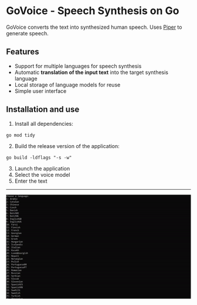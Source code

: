 
# GoVoice - Speech Synthesis on Go

GoVoice converts the text into synthesized human speech. Uses [Piper](https://github.com/rhasspy/piper) to generate speech.

## Features

- Support for multiple languages for speech synthesis
- Automatic **translation of the input text** into the target synthesis language
- Local storage of language models for reuse
- Simple user interface

## Installation and use

1. Install all dependencies:
```
go mod tidy
```
2. Build the release version of the application:
```
go build -ldflags "-s -w"
```
3. Launch the application
4. Select the voice model
5. Enter the text


---
![preview](./preview.gif)